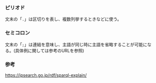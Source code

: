 ### ピリオド
文末の「`.`」は区切りを表し、複数列挙するときなどに使う。

### セミコロン
文末の「`;`」は連結を意味し、主語が同じ時に主語を省略することが可能になる。(具体例に関しては参考のURLを参照)

### 参考
https://jpsearch.go.jp/rdf/sparql-explain/
